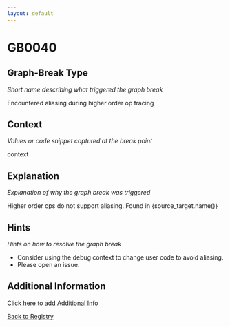 ```yaml
---
layout: default
---
```

# GB0040

## Graph-Break Type
*Short name describing what triggered the graph break*

Encountered aliasing during higher order op tracing

## Context
*Values or code snippet captured at the break point*

context

## Explanation
*Explanation of why the graph break was triggered*

Higher order ops do not support aliasing. Found in {source_target.name()}

## Hints
*Hints on how to resolve the graph break*

- Consider using the debug context to change user code to avoid aliasing.
- Please open an issue.


## Additional Information

<!-- ADDITIONAL INFORMATION START - Add custom information below this line -->

<!-- ADDITIONAL INFORMATION END -->


[Click here to add Additional Info](https://github.com/meta-pytorch/compile-graph-break-site/edit/main/docs/gb/gb0040.md)

[Back to Registry](../index.html)
